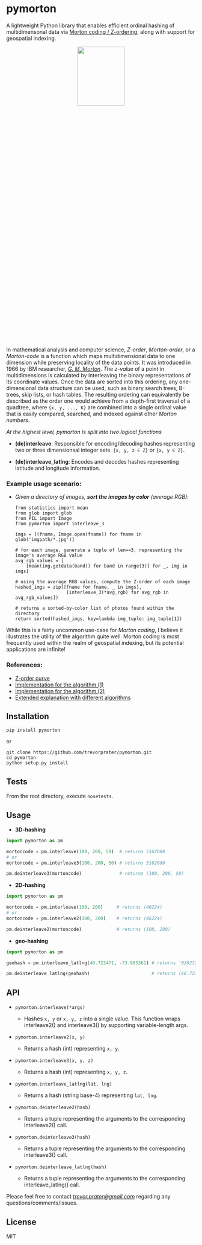 # pymorton
A lightweight Python library that enables efficient ordinal hashing of multidimensonal data via [Morton coding / Z-ordering](https://en.wikipedia.org/wiki/Z-order_curve), along with support for geospatial indexing.
<p align="center">
  <img src="http://asgerhoedt.dk/wp-content/uploads/2012/10/MortonCurve-8x8x8.png" width=50% height=20%>
</p>

In mathematical analysis and computer science, *Z-order*, *Morton-order*, or a *Morton-code* is a function which maps multidimensional data to one dimension while preserving locality of the data points. It was introduced in 1966 by IBM researcher, *[G. M. Morton](https://domino.research.ibm.com/library/cyberdig.nsf/papers/0DABF9473B9C86D48525779800566A39/$File/Morton1966.pdf)*. *The z-value* of a point in multidimensions is calculated by interleaving the binary representations of its coordinate values. Once the data are sorted into this ordering, any one-dimensional data structure can be used, such as binary search trees, B-trees, skip lists, or hash tables. The resulting ordering can equivalently be described as the order one would achieve from a depth-first traversal of a quadtree, where `{x, y, ..., K}` are combined into a single ordinal value that is easily compared, searched, and indexed against other *Morton numbers*. 

*At the highest level, *pymorton* is split into two logical functions*

  * **(de)interleave**: Responsible for encoding/decoding hashes representing two or three dimensionsal integer sets. `{x, y, z ∈ Z}` or `{x, y ∈ Z}`.
  
  * **(de)interleave_latlng**: Encodes and decodes hashes representing latitude and longitude information.



### Example usage scenario:
 * *Given a directory of images, **sort the images by color** (average RGB)*:
 
 
   ```
   from statistics import mean
   from glob import glob
   from PIL import Image
   from pymorton import interleave_3

   imgs = [(fname, Image.open(fname)) for fname in glob('imgpath/*.jpg')]
   
   # for each image, generate a tuple of len==3, representing the image's average RGB value
   avg_rgb_values = [
       [mean(img.getdata(band)) for band in range(3)] for _, img in imgs]
   
   # using the average RGB values, compute the Z-order of each image
   hashed_imgs = zip([fname for fname, _ in imgs],
                      [interleave_3(*avg_rgb) for avg_rgb in avg_rgb_values])
   
   # returns a sorted-by-color list of photos found within the directory
   return sorted(hashed_imgs, key=lambda img_tuple: img_tuple[1])
   ```

While this is a fairly uncommon use-case for *Morton coding*, I believe it illustrates the utility of the algorithm quite well. Morton coding is most frequently used within the realm of geospatial indexing, but its potential applications are infinite!


### References:

* [Z-order curve](https://en.wikipedia.org/wiki/Z-order_curve)
* [Implementation for the algorithm (1)](http://stackoverflow.com/a/18528775)
* [Implementation for the algorithm (2)](https://github.com/Forceflow/libmorton)
* [Extended explanation with different algorithms](http://www.forceflow.be/2013/10/07/morton-encodingdecoding-through-bit-interleaving-implementations/)


## Installation

```
pip install pymorton
```
or
```
git clone https://github.com/trevorprater/pymorton.git
cd pymorton
python setup.py install
```

## Tests

From the root directory, execute `nosetests`.

## Usage


* **3D-hashing**
```python
import pymorton as pm

mortoncode = pm.interleave(100, 200, 50)  # returns 5162080
# or
mortoncode = pm.interleave3(100, 200, 50) # returns 5162080

pm.deinterleave3(mortoncode)              # returns (100, 200, 50)
```


* **2D-hashing**
```python
import pymorton as pm

mortoncode = pm.interleave(100, 200)     # returns (46224)
# or
mortoncode = pm.interleave2(100, 200)    # returns (46224)

pm.deinterleave2(mortoncode)             # returns (100, 200)
```


* **geo-hashing**
```python
import pymorton as pm

geohash = pm.interleave_latlng(40.723471, -73.985361) # returns '03023211233202130332202203002303'

pm.deinterleave_latlng(geohash)                       # returns (40.723470943048596, -73.98536103777587)
```


## API
- `pymorton.interleave(*args)`
    * Hashes `x, y` or `x, y, z` into a single value.
                   This function wraps interleave2() and interleave3() by supporting variable-length args.

- `pymorton.interleave2(x, y)`
    * Returns a hash (int) representing `x, y`.

- `pymorton.interleave3(x, y, z)`
    * Returns a hash (int) representing `x, y, z`.

- `pymorton.interleave_latlng(lat, lng)`
    * Returns a hash (string base-4)
                   representing `lat, lng`.

- `pymorton.deinterleave2(hash)`
    * Returns a tuple representing the arguments to
                   the corresponding interleave2() call.

- `pymorton.deinterleave3(hash)`
    * Returns a tuple representing the arguments to
                   the corresponding interleave3() call.

- `pymorton.deinterleave_latlng(hash)`
    * Returns a tuple representing the arguments to
                   the corresponding interleave_latlng() call.


Please feel free to contact *trevor.prater@gmail.com* regarding any questions/comments/issues.

## License
MIT
